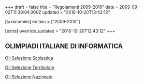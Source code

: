 +++
draft = false
title = "Regolamenti 2009-2010"
date = 2009-09-02T11:38:04.000Z
updated = "2016-10-20T12:43:12"

[taxonomies]
edition = ["2009-2010"]

[extra]
override_updated = "2016-10-20T12:43:12"
+++
## OLIMPIADI ITALIANE DI INFORMATICA

[OII Selezione Scolastica](/oldsite/115/oii-regselscolastica_rev1-09%202010.pdf)

[OII Selezione Territoriale](<http://files/OII-RegSelTerritoriale%20(rev20-01-11).pdf>)

[OII Selezione Nazionale](/oldsite/115/OII-Reg_Sel_Nazionale.pdf)
